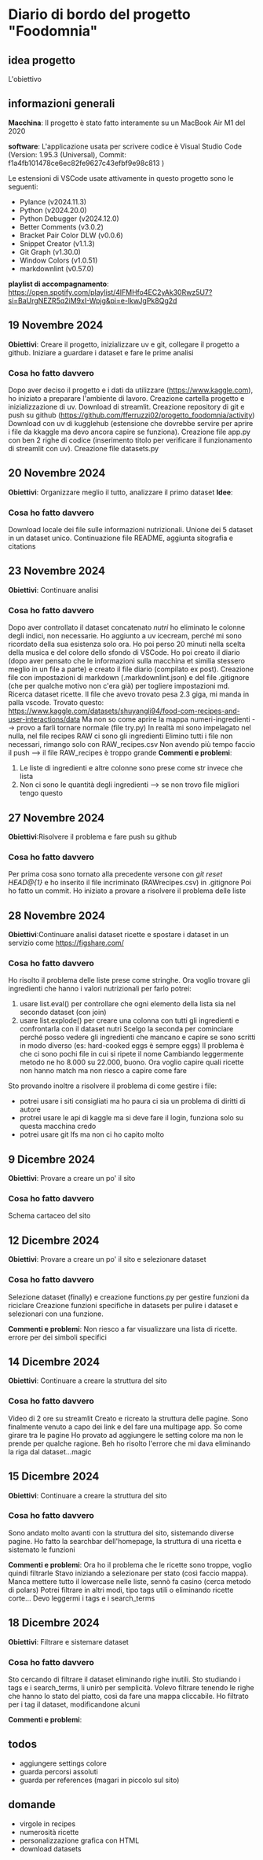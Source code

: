 # Diario di bordo del progetto "Foodomnia"

## idea progetto

L'obiettivo

## informazioni generali

**Macchina**: Il progetto è stato fatto interamente su un MacBook Air M1 del 2020

**software**: L'applicazione usata per scrivere codice è Visual Studio Code
(Version: 1.95.3 (Universal), Commit: f1a4fb101478ce6ec82fe9627c43efbf9e98c813 )

Le estensioni di VSCode usate attivamente in questo progetto sono le seguenti:

- Pylance (v2024.11.3)
- Python (v2024.20.0)
- Python Debugger (v2024.12.0)
- Better Comments (v3.0.2)
- Bracket Pair Color DLW (v0.0.6)
- Snippet Creator (v1.1.3)
- Git Graph (v1.30.0)
- Window Colors (v1.0.51)
- markdownlint (v0.57.0)

**playlist di accompagnamento**: <https://open.spotify.com/playlist/4lFMHfo4EC2yAk30Rwz5U7?si=BaUrgNEZR5q2iM9xI-Wpjg&pi=e-lkwJgPk8Qg2d>

## 19 Novembre 2024

**Obiettivi**: Creare il progetto, inizializzare uv e git, collegare il progetto
a github. Iniziare a guardare i dataset e fare le prime analisi

### Cosa ho fatto davvero

Dopo aver deciso il progetto e i dati da utilizzare (<https://www.kaggle.com>),
ho iniziato a preparare l'ambiente di lavoro.
Creazione cartella progetto e inizializzazione di uv. Download di streamlit.
Creazione repository di git e push su github (<https://github.com/fferruzzi02/progetto_foodomnia/activity>)
Download con uv di kugglehub (estensione che dovrebbe servire per aprire i file
da kkaggle ma devo ancora capire se funziona).
Creazione file app.py con ben 2 righe di codice (inserimento titolo per
verificare il funzionamento di streamlit con uv).
Creazione file datasets.py

## 20 Novembre 2024

**Obiettivi**: Organizzare meglio il tutto, analizzare il primo dataset
**Idee**:

### Cosa ho fatto davvero

Download locale dei file sulle informazioni nutrizionali. Unione dei 5 dataset
in un dataset unico.
Continuazione file README, aggiunta sitografia e citations

## 23 Novembre 2024

**Obiettivi**: Continuare analisi

### Cosa ho fatto davvero

Dopo aver controllato il dataset concatenato _nutri_ ho eliminato le colonne
degli indici, non necessarie.
Ho aggiunto a uv icecream, perché mi sono ricordato della sua esistenza solo ora.
Ho poi perso 20 minuti nella scelta della musica e del colore dello sfondo di VSCode.
Ho poi creato il diario (dopo aver pensato che le informazioni sulla macchina et
similia stessero meglio in un file a parte) e creato il file diario (compilato
ex post).
Creazione file con impostazioni di markdown (.markdownlint.json) e del file
.gitignore (che per qualche motivo non c'era già) per togliere impostazioni md.
Ricerca dataset ricette. Il file che avevo trovato pesa 2.3 giga, mi manda in
palla vscode.
Trovato questo:
<https://www.kaggle.com/datasets/shuyangli94/food-com-recipes-and-user-interactions/data>
Ma non so come aprire la mappa numeri-ingredienti -->
provo a farli tornare normale (file try.py)
In realtà mi sono impelagato nel nulla, nel file recipes RAW ci sono gli ingredienti
Elimino tutti i file non necessari, rimango solo con RAW_recipes.csv
Non avendo più tempo faccio il push --> il file RAW_recipes è troppo grande
**Commenti e problemi**:

1. Le liste di ingredienti e altre colonne sono prese come str invece che lista
2. Non ci sono le quantità degli ingredienti
   --> se non trovo file migliori tengo questo

## 27 Novembre 2024

**Obiettivi**:Risolvere il problema e fare push su github

### Cosa ho fatto davvero

Per prima cosa sono tornato alla precedente versone con _git reset HEAD@{1}_ e
ho inserito il file incriminato (RAWrecipes.csv) in .gitignore
Poi ho fatto un commit. Ho iniziato a provare a risolvere il problema delle liste

## 28 Novembre 2024

**Obiettivi**:Continuare analisi dataset ricette e spostare i dataset
in un servizio come <https://figshare.com/>

### Cosa ho fatto davvero

Ho risolto il problema delle liste prese come stringhe.
Ora voglio trovare gli ingredienti che hanno i valori nutrizionali
per farlo potrei:

1. usare list.eval() per controllare che ogni elemento della lista sia nel
   secondo dataset (con join)
2. usare list.explode() per creare una colonna con tutti gli ingredienti e
   confrontarla con il dataset nutri
   Scelgo la seconda per cominciare perché posso vedere gli ingredienti che mancano
   e capire se sono scritti in modo diverso (es: hard-cooked eggs è sempre eggs)
   Il problema è che ci sono pochi file in cui si ripete il nome
   Cambiando leggermente metodo ne ho 8.000 su 22.000, buono. Ora voglio capire
   quali ricette non hanno match ma non riesco a capire come fare

Sto provando inoltre a risolvere il problema di come gestire i file:

- potrei usare i siti consigliati ma ho paura ci sia un problema di diritti di autore
- protrei usare le api di kaggle ma si deve fare il login, funziona solo su
  questa macchina credo
- potrei usare git lfs ma non ci ho capito molto

## 9 Dicembre 2024

**Obiettivi**: Provare a creare un po' il sito

### Cosa ho fatto davvero

Schema cartaceo del sito

## 12 Dicembre 2024

**Obiettivi**: Provare a creare un po' il sito e selezionare dataset

### Cosa ho fatto davvero

Selezione dataset (finally) e creazione functions.py per gestire funzioni da riciclare
Creazione funzioni specifiche in datasets per pulire i dataset e selezionari con
una funzione.

**Commenti e problemi**:
Non riesco a far visualizzare una lista di ricette.
errore per dei simboli specifici

## 14 Dicembre 2024

**Obiettivi**: Continuare a creare la struttura del sito

### Cosa ho fatto davvero

Video di 2 ore su streamlit
Creato e ricreato la struttura delle pagine. Sono finalmente venuto a capo dei link
e del fare una multipage app. So come girare tra le pagine
Ho provato ad aggiungere le setting colore ma non le prende per qualche ragione.
Beh ho risolto l'errore che mi dava eliminando la riga dal dataset...magic

## 15 Dicembre 2024

**Obiettivi**: Continuare a creare la struttura del sito

### Cosa ho fatto davvero

Sono andato molto avanti con la struttura del sito, sistemando diverse pagine.
Ho fatto la searchbar dell'homepage, la struttura di una ricetta e sistemato le funzioni

**Commenti e problemi**:
Ora ho il problema che le ricette sono troppe, voglio quindi filtrarle
Stavo iniziando a selezionare per stato (così faccio mappa). Manca mettere
tutto il lowercase nelle liste, sennò fa casino (cerca metodo di polars)
Potrei filtrare in altri modi, tipo tags utili o eliminando ricette corte...
Devo leggermi i tags e i search_terms

## 18 Dicembre 2024

**Obiettivi**: Filtrare e sistemare dataset

### Cosa ho fatto davvero

Sto cercando di filtrare il dataset eliminando righe inutili. Sto studiando i tags
e i search_terms, li unirò per semplicità.
Volevo filtrare tenendo le righe che hanno lo stato del piatto, così da fare
una mappa cliccabile.
Ho filtrato per i tag il dataset, modificandone alcuni

**Commenti e problemi**:

## todos

- aggiungere settings colore
- guarda percorsi assoluti
- guarda per references (magari in piccolo sul sito)

## domande

- virgole in recipes
- numerosità ricette
- personalizzazione grafica con HTML
- download datasets
